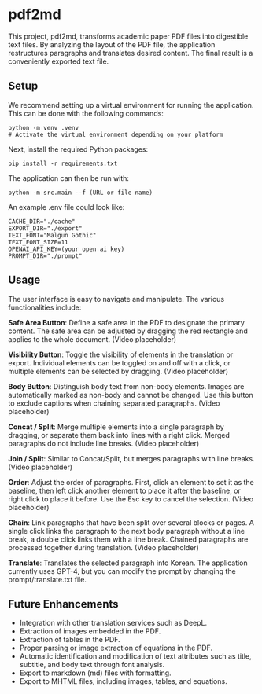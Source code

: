 # pdf2md
This project, pdf2md, transforms academic paper PDF files into digestible text files. By analyzing the layout of the PDF file, the application restructures paragraphs and translates desired content. The final result is a conveniently exported text file.

## Setup
We recommend setting up a virtual environment for running the application. This can be done with the following commands:

```
python -m venv .venv
# Activate the virtual environment depending on your platform
```

Next, install the required Python packages:
```
pip install -r requirements.txt
```

The application can then be run with:
```
python -m src.main --f (URL or file name)
```

An example .env file could look like:
```
CACHE_DIR="./cache"
EXPORT_DIR="./export"
TEXT_FONT="Malgun Gothic"
TEXT_FONT_SIZE=11
OPENAI_API_KEY=(your open ai key)
PROMPT_DIR="./prompt"
```

## Usage
The user interface is easy to navigate and manipulate. The various functionalities include:

**Safe Area Button**: Define a safe area in the PDF to designate the primary content. The safe area can be adjusted by dragging the red rectangle and applies to the whole document. (Video placeholder)

**Visibility Button**: Toggle the visibility of elements in the translation or export. Individual elements can be toggled on and off with a click, or multiple elements can be selected by dragging. (Video placeholder)

**Body Button**: Distinguish body text from non-body elements. Images are automatically marked as non-body and cannot be changed. Use this button to exclude captions when chaining separated paragraphs. (Video placeholder)

**Concat / Split**: Merge multiple elements into a single paragraph by dragging, or separate them back into lines with a right click. Merged paragraphs do not include line breaks. (Video placeholder)

**Join / Split**: Similar to Concat/Split, but merges paragraphs with line breaks. (Video placeholder)

**Order**: Adjust the order of paragraphs. First, click an element to set it as the baseline, then left click another element to place it after the baseline, or right click to place it before. Use the Esc key to cancel the selection. (Video placeholder)

**Chain**: Link paragraphs that have been split over several blocks or pages. A single click links the paragraph to the next body paragraph without a line break, a double click links them with a line break. Chained paragraphs are processed together during translation. (Video placeholder)

**Translate**: Translates the selected paragraph into Korean. The application currently uses GPT-4, but you can modify the prompt by changing the prompt/translate.txt file.

## Future Enhancements
- Integration with other translation services such as DeepL.
- Extraction of images embedded in the PDF.
- Extraction of tables in the PDF.
- Proper parsing or image extraction of equations in the PDF.
- Automatic identification and modification of text attributes such as title, subtitle, and body text through font analysis.
- Export to markdown (md) files with formatting.
- Export to MHTML files, including images, tables, and equations.
